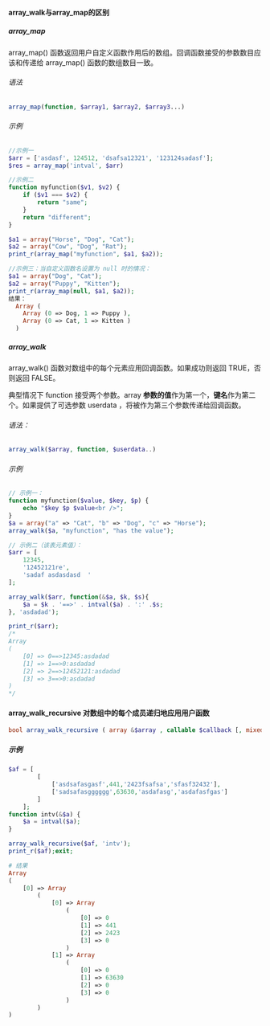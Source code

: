 #### array_walk与array_map的区别

##### array_map
array_map() 函数返回用户自定义函数作用后的数组。回调函数接受的参数数目应该和传递给 array_map() 函数的数组数目一致。

###### 语法
```php
array_map(function, $array1, $array2, $array3...)
```
###### 示例

```php
//示例一
$arr = ['asdasf', 124512, 'dsafsa12321', '123124sadasf'];
$res = array_map('intval', $arr)

//示例二
function myfunction($v1, $v2) {
    if ($v1 === $v2) {
        return "same";
    }
    return "different";
}

$a1 = array("Horse", "Dog", "Cat");
$a2 = array("Cow", "Dog", "Rat");
print_r(array_map("myfunction", $a1, $a2));

//示例三：当自定义函数名设置为 null 时的情况：
$a1 = array("Dog", "Cat");
$a2 = array("Puppy", "Kitten");
print_r(array_map(null, $a1, $a2));
结果：
  Array (
  	Array (0 => Dog, 1 => Puppy ),
  	Array (0 => Cat, 1 => Kitten )
  )
```

##### array_walk

array_walk() 函数对数组中的每个元素应用回调函数。如果成功则返回 TRUE，否则返回 FALSE。

典型情况下 function 接受两个参数。array **参数的值**作为第一个，**键名**作为第二个。如果提供了可选参数 userdata ，将被作为第三个参数传递给回调函数。

###### 语法：

```php
array_walk($array, function, $userdata..)
```

###### 示例

```php
// 示例一：
function myfunction($value, $key, $p) {
    echo "$key $p $value<br />";
}
$a = array("a" => "Cat", "b" => "Dog", "c" => "Horse");
array_walk($a, "myfunction", "has the value");

// 示例二（该表元素值）：
$arr = [
    12345,
    '12452121re',
    'sadaf asdasdasd  '
];

array_walk($arr, function(&$a, $k, $s){
    $a = $k . '==>' . intval($a) . ':' .$s;
}, 'asdadad');

print_r($arr);
/*
Array
(
    [0] => 0==>12345:asdadad
    [1] => 1==>0:asdadad
    [2] => 2==>12452121:asdadad
    [3] => 3==>0:asdadad
)
*/
```

#### array_walk_recursive 对数组中的每个成员递归地应用用户函数
```php
bool array_walk_recursive ( array &$array , callable $callback [, mixed $userdata = NULL ] )
```
##### 示例

```php
$af = [
		[
			['asdsafasgasf',441,'2423fsafsa','sfasf32432'],
			['sadsafasgggggg',63630,'asdafasg','asdafasfgas']
		]
	];
function intv(&$a) {
    $a = intval($a);
}

array_walk_recursive($af, 'intv');
print_r($af);exit;

# 结果
Array
(
    [0] => Array
        (
            [0] => Array
                (
                    [0] => 0
                    [1] => 441
                    [2] => 2423
                    [3] => 0
                )
            [1] => Array
                (
                    [0] => 0
                    [1] => 63630
                    [2] => 0
                    [3] => 0
                )
        )
)
```

